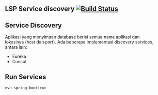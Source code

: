 ## LSP Service discovery [![Build Status](https://travis-ci.com/ffadilaputra/lsp-discovery-service.svg?branch=master)](https://travis-ci.com/ffadilaputra/lsp-discovery-service)

## Service Discovery

Aplikasi yang menyimpan database berisi semua nama aplikasi dan lokasinya (host dan port). Ada beberapa implementasi discovery services, antara lain:
- Eureka
- Consul


## Run Services
```
mvn spring-boot:run
```
